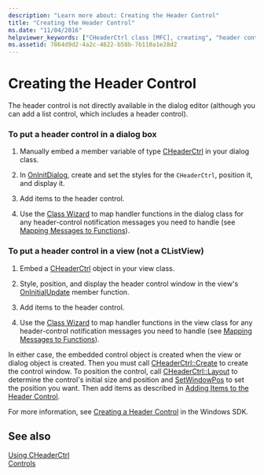 ```yaml
---
description: "Learn more about: Creating the Header Control"
title: "Creating the Header Control"
ms.date: "11/04/2016"
helpviewer_keywords: ["CHeaderCtrl class [MFC], creating", "header controls [MFC], creating"]
ms.assetid: 7864d9d2-4a2c-4622-b58b-7b110a1e28d2
---
```

# Creating the Header Control

The header control is not directly available in the dialog editor (although you can add a list control, which includes a header control).

### To put a header control in a dialog box

1. Manually embed a member variable of type [CHeaderCtrl](reference/cheaderctrl-class.md) in your dialog class.

1. In [OnInitDialog](reference/cdialog-class.md#oninitdialog), create and set the styles for the `CHeaderCtrl`, position it, and display it.

1. Add items to the header control.

1. Use the [Class Wizard](reference/mfc-class-wizard.md) to map handler functions in the dialog class for any header-control notification messages you need to handle (see [Mapping Messages to Functions](reference/mapping-messages-to-functions.md)).

### To put a header control in a view (not a CListView)

1. Embed a [CHeaderCtrl](reference/cheaderctrl-class.md) object in your view class.

1. Style, position, and display the header control window in the view's [OnInitialUpdate](reference/cview-class.md#oninitialupdate) member function.

1. Add items to the header control.

1. Use the [Class Wizard](reference/mfc-class-wizard.md) to map handler functions in the view class for any header-control notification messages you need to handle (see [Mapping Messages to Functions](reference/mapping-messages-to-functions.md)).

In either case, the embedded control object is created when the view or dialog object is created. Then you must call [CHeaderCtrl::Create](reference/cheaderctrl-class.md#create) to create the control window. To position the control, call [CHeaderCtrl::Layout](reference/cheaderctrl-class.md#layout) to determine the control's initial size and position and [SetWindowPos](reference/cwnd-class.md#setwindowpos) to set the position you want. Then add items as described in [Adding Items to the Header Control](adding-items-to-the-header-control.md).

For more information, see [Creating a Header Control](/windows/win32/Controls/header-controls) in the Windows SDK.

## See also

[Using CHeaderCtrl](using-cheaderctrl.md)<br/>
[Controls](controls-mfc.md)
